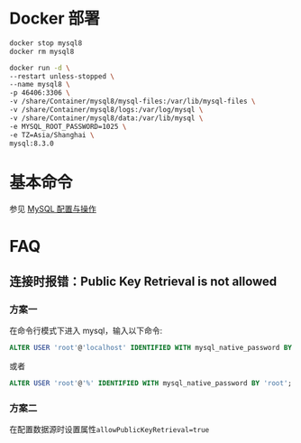 # Docker 部署

```bash
docker stop mysql8
docker rm mysql8

docker run -d \
--restart unless-stopped \
--name mysql8 \
-p 46406:3306 \
-v /share/Container/mysql8/mysql-files:/var/lib/mysql-files \
-v /share/Container/mysql8/logs:/var/log/mysql \
-v /share/Container/mysql8/data:/var/lib/mysql \
-e MYSQL_ROOT_PASSWORD=1025 \
-e TZ=Asia/Shanghai \
mysql:8.3.0

```

# 基本命令

参见 [MySQL 配置与操作](main/MySQL配置与操作.md)

# FAQ

## 连接时报错：Public Key Retrieval is not allowed

### 方案一

在命令行模式下进入 mysql，输入以下命令:

```sql
ALTER USER 'root'@'localhost' IDENTIFIED WITH mysql_native_password BY 'root';
```

或者

```sql
ALTER USER 'root'@'%' IDENTIFIED WITH mysql_native_password BY 'root';
```

### 方案二

在配置数据源时设置属性`allowPublicKeyRetrieval=true`

